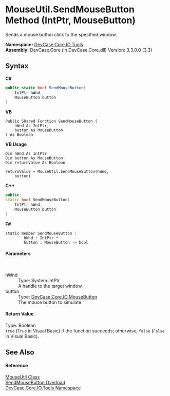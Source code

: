 # MouseUtil.SendMouseButton Method (IntPtr, MouseButton)
 

Sends a mouse button click to the specified window.

**Namespace:**&nbsp;<a href="N_DevCase_Core_IO_Tools">DevCase.Core.IO.Tools</a><br />**Assembly:**&nbsp;DevCase.Core (in DevCase.Core.dll) Version: 3.3.0.0 (3.3)

## Syntax

**C#**<br />
``` C#
public static bool SendMouseButton(
	IntPtr hWnd,
	MouseButton button
)
```

**VB**<br />
``` VB
Public Shared Function SendMouseButton ( 
	hWnd As IntPtr,
	button As MouseButton
) As Boolean
```

**VB Usage**<br />
``` VB Usage
Dim hWnd As IntPtr
Dim button As MouseButton
Dim returnValue As Boolean

returnValue = MouseUtil.SendMouseButton(hWnd, 
	button)
```

**C++**<br />
``` C++
public:
static bool SendMouseButton(
	IntPtr hWnd, 
	MouseButton button
)
```

**F#**<br />
``` F#
static member SendMouseButton : 
        hWnd : IntPtr * 
        button : MouseButton -> bool 

```


#### Parameters
&nbsp;<dl><dt>hWnd</dt><dd>Type: System.IntPtr<br />A handle to the target window.</dd><dt>button</dt><dd>Type: <a href="T_DevCase_Core_IO_MouseButton">DevCase.Core.IO.MouseButton</a><br />The mouse button to simulate.</dd></dl>

#### Return Value
Type: Boolean<br />`true` (`True` in Visual Basic) if the function succeeds; otherwise, `false` (`False` in Visual Basic).

## See Also


#### Reference
<a href="T_DevCase_Core_IO_Tools_MouseUtil">MouseUtil Class</a><br /><a href="Overload_DevCase_Core_IO_Tools_MouseUtil_SendMouseButton">SendMouseButton Overload</a><br /><a href="N_DevCase_Core_IO_Tools">DevCase.Core.IO.Tools Namespace</a><br />